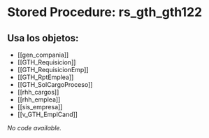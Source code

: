 # Stored Procedure: rs_gth_gth122

## Usa los objetos:
- [[gen_compania]]
- [[GTH_Requisicion]]
- [[GTH_RequisicionEmp]]
- [[GTH_RptEmplea]]
- [[GTH_SolCargoProceso]]
- [[rhh_cargos]]
- [[rhh_emplea]]
- [[sis_empresa]]
- [[v_GTH_EmplCand]]

*No code available.*
